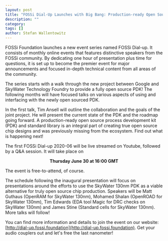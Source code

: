 ```yaml
---
layout: post
title: "FOSSi Dial-Up Launches with Big Bang: Production-ready Open Source PDK"
description: ""
category:
tags: []
author: Stefan Wallentowitz
---
```


FOSSi Foundation launches a new event series named FOSSi Dial-up. It consists of
monthly online events that features distinctive speakers from the FOSSi
community. By dedicating one hour of presentation plus time for questions, it is
set up to become the premier event for major announcements and focused in-depth
technical content from all areas of the community.

The series starts with a walk through the new project between Google and
SkyWater Technology Foundry to provide a fully open source PDK! The following
months will have focused talks on various aspects of using and interfacing with
the newly open sourced PDK.

In the first talk, Tim Ansell will outline the collaboration and the goals of
the joint project. He will present the current state of the PDK and the roadmap
going forward. A production-ready open source process development kit (PDK) and
standard library is an integral part of creating true open source chip designs
and was previously missing from the ecosystem. Find out what is happening next!

The first FOSSi Dial-up 2020-06 will be live streamed on Youtube, followed by a
Q&A session. It will take place on

<p style="text-align: center;">
<b>Thursday June 30 at 16:00 GMT</b>
</p>

The event is free-to-attend, of course.

The schedule following the inaugural presentation will focus on presentations
around the efforts to use the SkyWater 130nm PDK as a viable alternative for
truly open source chip production. Speakers will be Matt Guthaus (OpenRAM for
SkyWater 130nm), Mohamed Shalan (OpenROAD for SkyWater 130nm), Tim Edwards (EDA
tool Magic for DRC checks on SkyWater 130nm) and James Stine (Standard cells for
SkyWater 130nm). More talks will follow!

You can find more information and details to join the event on our website:
[http://dial-up.fossi.foundation](http://dial-up.fossi.foundation). Get your
audio couplers out and let's free the last nanometer!
